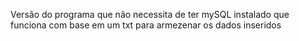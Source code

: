 Versão do programa que não necessita de ter mySQL instalado que funciona com base em um txt para armezenar os dados inseridos
